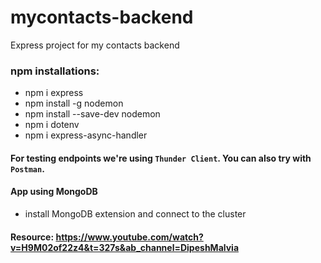 # mycontacts-backend

Express project for my contacts backend

### npm installations:

- npm i express
- npm install -g nodemon
- npm install --save-dev nodemon
- npm i dotenv
- npm i express-async-handler

#### For testing endpoints we're using `Thunder Client`. You can also try with `Postman`.

#### App using MongoDB
- install MongoDB extension and connect to the cluster


#### Resource: https://www.youtube.com/watch?v=H9M02of22z4&t=327s&ab_channel=DipeshMalvia
